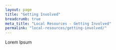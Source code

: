 ```yaml
---
layout: page
title: "Getting Involved"
breadcrumb: true
meta_title: "Local Resources - Getting Involved"
permalink: "local-resources/getting-involved/"
---
```

Lorem Ipsum

